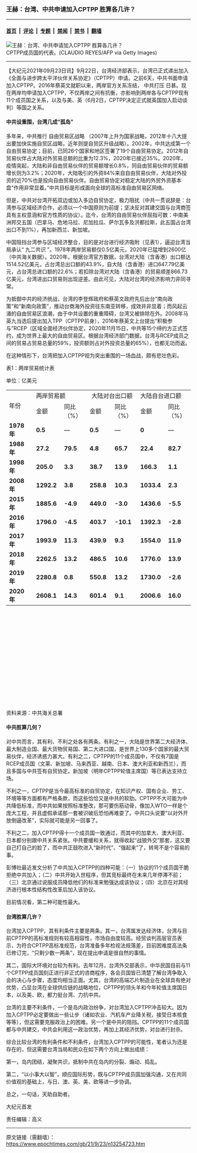 ### 王赫：台湾、中共申请加入CPTPP 胜算各几许？

---

#### [首页](../../../..?n13254723) &nbsp;|&nbsp; [评论](../../../../../epoch-comment?n13254723) &nbsp;|&nbsp; [专题](../../../../../epoch-special?n13254723) &nbsp;|&nbsp; [禁闻](../../../../../epoch-news?n13254723) &nbsp;|&nbsp; [禁书](../../../../../books?n13254723) &nbsp;|&nbsp; [翻墙](https://github.com/gfw-breaker/nogfw/blob/master/README.md?n13254723)


<div><img alt="王赫：台湾、中共申请加入CPTPP 胜算各几许？" class="attachment-djy_600_400 size-djy_600_400 wp-post-image" src="https://i.epochtimes.com/assets/uploads/2021/09/id13254819-1.jpeg"/>
<div class="caption">
 CPTPP成员国的代表。(CLAUDIO REYES/AFP via Getty Images)
</div></div><hr/><div class="post_content" id="artbody" itemprop="articleBody">
 <!-- article content begin -->
 <p>
  【大纪元2021年09月23日讯】9月22日，台湾经济部表示，台湾已正式递出加入《全面与进步跨太平洋伙伴关系协定》（CPTPP）申请。之前6天，中共书面申请加入CPTPP。2016年蔡英文就职以来，两岸官方关系冻结，
  <ok href="https://www.epochtimes.com/gb/tag/%E4%B8%AD%E5%85%B1%E6%89%93%E5%8E%8B.html">
   中共打压
  </ok>
  日甚。现在两岸均申请加入CPTPP，不仅两岸之间有抗衡，亦影响到两岸各与CPTPP现有11个成员国之关系，以及与美、英（6月2日，CPTPP决定正式就英国加入启动谈判）等国之关系。
 </p>
 <h4>
  中共设重围，台湾几成“孤岛”
 </h4>
 <p>
  多年来，中共推行
  <ok href="https://www.epochtimes.com/gb/tag/%E8%87%AA%E7%94%B1%E8%B4%B8%E6%98%93%E5%8C%BA%E6%88%98%E7%95%A5.html">
   自由贸易区战略
  </ok>
  （2007年上升为国家战略，2012年十八大提出要加快实施自贸区战略，近年则提自贸区升级战略）。2002年，中共达成第一个自由贸易协定；目前，已同26个国家和地区签署了19个自由贸易协定。2012年自贸易伙伴占大陆对外贸易总额的比重为12.3%，2020年已接近35%。2020年，疫情突起，大陆和非自由贸易伙伴的贸易额增长0.8%，同自由贸易伙伴的贸易额增长则为3.2%；2020年，大陆吸引的外资84%来自自由贸易伙伴，大陆对外投资的近70%也是投向自由贸易伙伴。自由贸易协定对稳定大陆的外贸外资基本盘“作用非常显着。”中共目标是形成面向全球的高标准自由贸易区网络。
 </p>
 <p>
  但是，中共对台湾开拓双边或加入多边自贸协定，极力阻扰（中共一贯说辞是：台湾参与区域经济合作，必须以一个中国原则为前提；坚决反对其建交国与台湾商签具有主权意涵和官方性质的协议）。迄今，台湾的自由贸易伙伴屈指可数：中南美洲邦交五国（巴拿马、危地马拉、尼加拉瓜、萨尔瓦多及洪都拉斯，此五国占台湾出口不到1%），再加新西兰、新加坡。
 </p>
 <p>
  中国阻挡台湾参与区域经济整合，目的是对台进行经济吸附（见表1），逼迫台湾当局承认“
  <ok href="https://www.epochtimes.com/gb/tag/%E4%B9%9D%E4%BA%8C%E5%85%B1%E8%AF%86.html">
   九二共识
  </ok>
  ”。1978年两岸贸易额仅0.5亿美元，2020年已猛增到2600亿（中共海关数据）。2020年，根据台湾官方数据，台湾对大陆（含香港）出口额达1514.52亿美元，占台湾总出口额的43.9%，自大陆（含香港）进口647.79亿美元，占台湾总进口额的22.6%；若扣除台湾对大陆（含香港）的贸易顺差866.73亿美元，台湾进出口贸易则出现逆差。由此可见，大陆对台湾的经济影响力非同寻常。
 </p>
 <p>
  为抵御中共的经济统战，台湾的李登辉政府和蔡英文政府先后出台“南向政策”和“新南向政策”，推动台商海外投资往东南亚转移，成效并非显着；而风起云涌的自由贸易区浪潮，由于中共设置的重重障碍，台湾又被排除在外。2008年马英九当选后提出加入TPP（CPTPP前身），2016年蔡英文上台提出“积极参与”RCEP（区域全面经济伙伴协定，2020年11月15日，中共等15个缔约方正式签约，成为世界上最大的自由贸易区。根据台湾经济部门数据，台湾与RCEP成员之间的贸易占贸易总量的59%，投资额则占对外投资总量的65%），也都无功而返。
 </p>
 <p>
  在这种情形下，台湾把加入CPTPP视为突出重围的一场血战，颇有悲壮色彩。
 </p>
 <p>
  表1：两岸贸易统计表
 </p>
 <p>
  单位：亿美元
 </p>
 <table style="height: 851px;" width="493">
  <tbody>
   <tr>
    <td rowspan="2" width="109">
     年份
    </td>
    <td colspan="2" width="146">
     两岸贸易额
    </td>
    <td colspan="2" style="text-align: center;" width="146">
     大陆对台出口额
    </td>
    <td colspan="2" width="146">
     大陆自台进口额
    </td>
   </tr>
   <tr>
    <td width="73">
     金额
    </td>
    <td width="73">
     同比（%）
    </td>
    <td width="73">
     金额
    </td>
    <td width="73">
     同比（%）
    </td>
    <td width="73">
     金额
    </td>
    <td width="73">
     同比（%）
    </td>
   </tr>
   <tr>
    <td>
     <strong>
      1978
     </strong>
     <strong>
      年
     </strong>
    </td>
    <td>
     <strong>
      0.5
     </strong>
    </td>
    <td>
     —
    </td>
    <td>
     <strong>
      0.5
     </strong>
    </td>
    <td>
     —
    </td>
    <td>
     <strong>
      0
     </strong>
    </td>
    <td>
     —
    </td>
   </tr>
   <tr>
    <td>
     <strong>
      1988
     </strong>
     <strong>
      年
     </strong>
    </td>
    <td>
     <strong>
      27.2
     </strong>
    </td>
    <td>
     <strong>
      79.5
     </strong>
    </td>
    <td>
     <strong>
      4.8
     </strong>
    </td>
    <td>
     <strong>
      65.7
     </strong>
    </td>
    <td>
     <strong>
      22.4
     </strong>
    </td>
    <td>
     <strong>
      82.7
     </strong>
    </td>
   </tr>
   <tr>
    <td>
     <strong>
      1998
     </strong>
     <strong>
      年
     </strong>
    </td>
    <td>
     <strong>
      205.0
     </strong>
    </td>
    <td>
     <strong>
      3.3
     </strong>
    </td>
    <td>
     <strong>
      38.7
     </strong>
    </td>
    <td>
     <strong>
      13.9
     </strong>
    </td>
    <td>
     <strong>
      166.3
     </strong>
    </td>
    <td>
     <strong>
      1.1
     </strong>
    </td>
   </tr>
   <tr>
    <td>
     <strong>
      2008
     </strong>
     <strong>
      年
     </strong>
    </td>
    <td>
     <strong>
      1292.2
     </strong>
    </td>
    <td>
     <strong>
      3.8
     </strong>
    </td>
    <td>
     <strong>
      258.8
     </strong>
    </td>
    <td>
     <strong>
      10.3
     </strong>
    </td>
    <td>
     <strong>
      1033.4
     </strong>
    </td>
    <td>
     <strong>
      2.3
     </strong>
    </td>
   </tr>
   <tr>
    <td>
     <strong>
      2015
     </strong>
     <strong>
      年
     </strong>
    </td>
    <td>
     <strong>
      1885.6
     </strong>
    </td>
    <td>
     <strong>
      -4.9
     </strong>
    </td>
    <td>
     <strong>
      449.0
     </strong>
    </td>
    <td>
     <strong>
      -3.0
     </strong>
    </td>
    <td>
     <strong>
      1436.6
     </strong>
    </td>
    <td>
     <strong>
      -5.5
     </strong>
    </td>
   </tr>
   <tr>
    <td>
     <strong>
      2016
     </strong>
     <strong>
      年
     </strong>
    </td>
    <td>
     <strong>
      1796.0
     </strong>
    </td>
    <td>
     <strong>
      -4.5
     </strong>
    </td>
    <td>
     <strong>
      403.7
     </strong>
    </td>
    <td>
     <strong>
      -10.1
     </strong>
    </td>
    <td>
     <strong>
      1392.3
     </strong>
    </td>
    <td>
     <strong>
      -2.8
     </strong>
    </td>
   </tr>
   <tr>
    <td>
     <strong>
      2017
     </strong>
     <strong>
      年
     </strong>
    </td>
    <td>
     <strong>
      1993.9
     </strong>
    </td>
    <td>
     <strong>
      11.3
     </strong>
    </td>
    <td>
     <strong>
      439.9
     </strong>
    </td>
    <td>
     <strong>
      9.3
     </strong>
    </td>
    <td>
     <strong>
      1554.0
     </strong>
    </td>
    <td>
     <strong>
      11.9
     </strong>
    </td>
   </tr>
   <tr>
    <td>
     <strong>
      2018
     </strong>
     <strong>
      年
     </strong>
    </td>
    <td>
     <strong>
      2262.5
     </strong>
    </td>
    <td>
     <strong>
      13.2
     </strong>
    </td>
    <td>
     <strong>
      486.5
     </strong>
    </td>
    <td>
     <strong>
      10.6
     </strong>
    </td>
    <td>
     <strong>
      1776.0
     </strong>
    </td>
    <td>
     <strong>
      13.9
     </strong>
    </td>
   </tr>
   <tr>
    <td>
     <strong>
      2019
     </strong>
     <strong>
      年
     </strong>
    </td>
    <td>
     <strong>
      2280.8
     </strong>
    </td>
    <td>
     <strong>
      0.8
     </strong>
    </td>
    <td>
     <strong>
      550.8
     </strong>
    </td>
    <td>
     <strong>
      13.2
     </strong>
    </td>
    <td>
     <strong>
      1730.0
     </strong>
    </td>
    <td>
     <strong>
      -2.6
     </strong>
    </td>
   </tr>
   <tr>
    <td>
     <strong>
      2020
     </strong>
     <strong>
      年
     </strong>
    </td>
    <td>
     <strong>
      2608.1
     </strong>
    </td>
    <td>
     <strong>
      14.3
     </strong>
    </td>
    <td>
     <strong>
      601.4
     </strong>
    </td>
    <td>
     <strong>
      9.1
     </strong>
    </td>
    <td>
     <strong>
      2006.6
     </strong>
    </td>
    <td>
     <strong>
      16.0
     </strong>
    </td>
   </tr>
  </tbody>
 </table>
 <p>
  资料来源：中共海关总署
 </p>
 <h4>
  中共胜算几何？
 </h4>
 <p>
  对中共而言，其有利、不利之处各有两条。有利之一，大陆是世界第二大经济体、最大制造业国、最大货物贸易国、第二大进口国，是世界上130多个国家的最大贸易伙伴，经济诱惑力甚大。有利之二，CPTPP的11个成员国中，不仅有7国是RCEP成员国（文莱、新加坡、马来西亚、越南、日本、澳大利亚和新西兰），而且多国与中共签有自贸协定。新加坡（明年CPTPP轮值主席国）等已表达支持立场。
 </p>
 <p>
  不利之一，CPTPP是当今最高标准的自贸协定，在知识产权、国有企业、劳工、环境等等方面都有严格条款，而这些恰恰又是中共的软肋。CPTPP不大可能为中共降低标准，而中共如果按照标准整改，那可要伤筋动骨，像加入WTO一样是个庞大工程，并且虚假承诺那一套被识破后恐怕再难耍了。中共口头说要“以对外开放倒逼改革”，实际就可能是另一回事了。
 </p>
 <p>
  不利之二，加入CPTPP得十一个成员国一致通过，而其中的加拿大、澳大利亚、日本都分别跟中共关系紧张。中共要缓和关系，就得收起“战狼外交”那套，这又要自己打自己的脸了，而中共正鼓吹进入“新时代”、“强起来”了，转弯不是个容易的事。
 </p>
 <p>
  彭博社最近发文分析了中共加入CPTPP的四种可能：（一）协议的11个成员国干脆拒绝中共加入；（二）中共开始入世程序，但其竞标最终在未来几年停滞不前；（三）北京通过说服成员降低他们的标准来勉强达成该协议；（四）北京在对其经济进行根本性结构性改革后加入该协议。
 </p>
 <p>
  目前情况看，第二种可能性最大。
 </p>
 <h4>
  台湾胜算几许？
 </h4>
 <p>
  台湾加入CPTPP，其有利条件主要是两条。其一，台湾属发达经济体，台湾与目前CPTPP的高标准规则有较高相容性，市场自由度较高。经贸谈判高层官员表示，为符合CPTPP高标准规范，台湾准备多年检视法规落差，目前困难度高法条已修订完，“只剩少数一两条”，现在提出申请是很自然的事情。
 </p>
 <p>
  其二，国际大环境对台较为有利。去年12月，台湾外交部表示，中华民国目前与11个CPTPP成员国刻正进行非正式的咨商程序，各会员国皆已清楚了解台湾争取入会的决心与步骤，态度均相当正面。尤其，台湾的高端芯片制造业在全球具有绝对优势，凸显台湾在全球供应链的战略地位，CPTPP的领头羊和今年轮值主席国日本，以及美、欧，都力挺台湾、力抗中共。
 </p>
 <p>
  台湾的主要不利条件，一个是岛内政治纷争，对台湾加入CPTPP冲击较大。因为加入CPTPP必定要做出一些让步（诸如农业、汽机车产业降关税，接受日本核食等等），但这需要克服政治上的困难。另一个是中共的阻挡。CPTPP的11个成员国都与中共建交，中共会利用这一政治优势，再加上其经济优势，对台进行封杀。
 </p>
 <p>
  综合比较台湾的有利条件和不利条件，台湾加入CPTPP的可能性，笔者认为还是存在的，但这需要台湾当局和民众在如下两个方向上做出成绩：
 </p>
 <p>
  第一，岛内团结，凝聚共识，抵制中共在岛内的分裂、煽动、捣乱。
 </p>
 <p>
  第二，“以小事大以智”，顺应国际形势，既与CPTPP成员国加强沟通，又在共同价值观的基础上，与日、澳、英、美、欧等进一步协调。
 </p>
 <p>
  总之，一句话，天助自助者。
 </p>
 <p>
  大纪元首发
 </p>
 <p>
  责任编辑：高义
 </p>
 <!-- article content end -->
 <div id="below_article_ad">
 </div>
</div>


---

原文链接（需翻墙）：https://www.epochtimes.com/gb/21/9/23/n13254723.htm